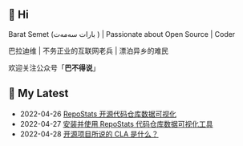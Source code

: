 ## 👋 Hi

Barat Semet (بارات سەمەت ) | Passionate about Open Source | Coder

巴拉迪维 | 不务正业的互联网老兵 | 漂泊异乡的难民  

欢迎关注公众号「**巴不得说**」

## 📕 My Latest 
- 2022-04-26 [RepoStats 开源代码仓库数据可视化](https://mp.weixin.qq.com/s/9sNFC0chxeE7gHol6gdc0A)
- 2022-04-27 [安装并使用 RepoStats 代码仓库数据可视化工具](https://mp.weixin.qq.com/s/St3OItSpgcxl_wuuIGnuIA)
- 2022-04-28 [开源项目所说的 CLA 是什么？](https://mp.weixin.qq.com/s/IS1Bzd__hoL9LdBE6Iy_hA)
